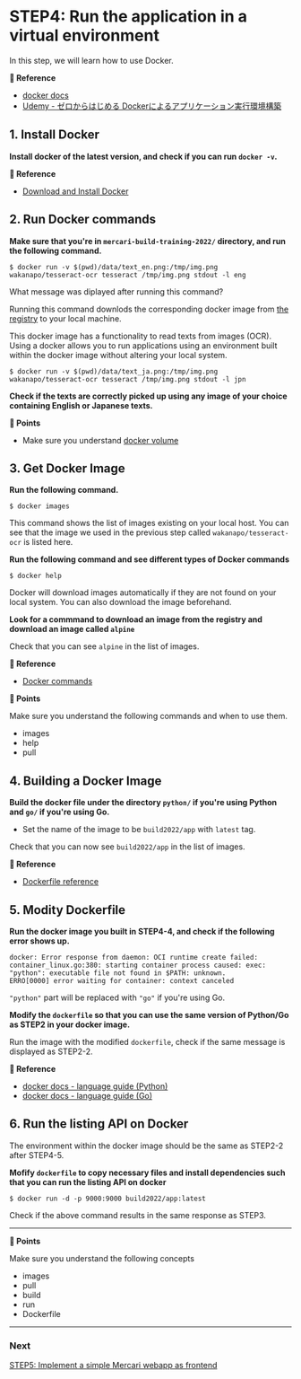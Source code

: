 # STEP4: Run the application in a virtual environment

In this step, we will learn how to use Docker.

**:book: Reference**

* [docker docs](https://docs.docker.com/get-started/overview/)
* [Udemy - ゼロからはじめる Dockerによるアプリケーション実行環境構築](https://www.udemy.com/course/docker-k/)

## 1. Install Docker
**Install docker of the latest version, and check if you can run `docker -v`.**

**:book: Reference**

* [Download and Install Docker](https://docs.docker.com/get-docker/)


## 2. Run Docker commands
**Make sure that you're in `mercari-build-training-2022/` directory, and run the following command.**

```shell
$ docker run -v $(pwd)/data/text_en.png:/tmp/img.png wakanapo/tesseract-ocr tesseract /tmp/img.png stdout -l eng
```

What message was diplayed after running this command?

Running this command downlods the corresponding docker image from [the registry](https://hub.docker.com/repository/docker/wakanapo/tesseract-ocr) to your local machine.

This docker image has a functionality to read texts from images (OCR).
Using a docker allows you to run applications using an environment built within the docker image without altering your local system.

```shell
$ docker run -v $(pwd)/data/text_ja.png:/tmp/img.png wakanapo/tesseract-ocr tesseract /tmp/img.png stdout -l jpn
```

**Check if the texts are correctly picked up using any image of your choice containing English or Japanese texts.**

**:beginner: Points**

* Make sure you understand [docker volume](https://docs.docker.com/storage/volumes/) 

## 3. Get Docker Image

**Run the following command.**
```shell
$ docker images
```
This command shows the list of images existing on your local host.
You can see that the image we used in the previous step called `wakanapo/tesseract-ocr` is listed here.

**Run the following command and see different types of Docker commands**
```
$ docker help
```
Docker will download images automatically if they are not found on your local system. You can also download the image beforehand.


**Look for a commmand to download an image from the registry and download an image called `alpine`**

Check that you can see `alpine` in the list of images.

**:book: Reference**

* [Docker commands](https://docs.docker.com/engine/reference/commandline/docker/)

**:beginner: Points**

Make sure you understand the following commands and when to use them.

* images
* help
* pull


## 4. Building a Docker Image
**Build the docker file under the directory `python/` if you're using Python and `go/` if you're using Go.**

* Set the name of the image to be `build2022/app` with `latest` tag.

Check that you can now see `build2022/app` in the list of images.


**:book: Reference**

* [Dockerfile reference](https://docs.docker.com/engine/reference/builder/)

## 5. Modity Dockerfile
**Run the docker image you built in STEP4-4, and check if the following error shows up.**

```
docker: Error response from daemon: OCI runtime create failed: container_linux.go:380: starting container process caused: exec: "python": executable file not found in $PATH: unknown.
ERRO[0000] error waiting for container: context canceled 
```

`"python"` part will be replaced with `"go"` if you're using Go.


**Modify the `dockerfile` so that you can use the same version of Python/Go as STEP2 in your docker image.**

Run the image with the modified `dockerfile`, check if the same message is displayed as STEP2-2.

**:book: Reference**

* [docker docs - language guide (Python)](https://docs.docker.com/language/python/)
* [docker docs - language guide (Go)](https://docs.docker.com/language/golang/)

## 6. Run the listing API on Docker

The environment within the docker image should be the same as STEP2-2 after STEP4-5.

**Mofify `dockerfile` to copy necessary files and install dependencies such that you can run the listing API on docker**


`$ docker run -d -p 9000:9000 build2022/app:latest`

Check if the above command results in the same response as STEP3.

---
**:beginner: Points**

Make sure you understand the following concepts

* images
* pull
* build
* run
* Dockerfile

---

### Next

[STEP5: Implement a simple Mercari webapp as frontend](step6.en.md)